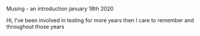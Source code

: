 Musing - an introduction
january 18th 2020

Hi, I've been involved in testing for more years then I care to remember and throughout those years 